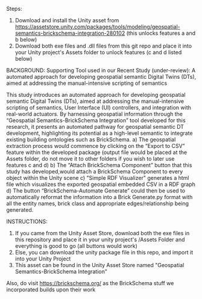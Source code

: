 Steps:
1) Download and install the Unity asset from https://assetstore.unity.com/packages/tools/modeling/geospatial-semantics-brickschema-integration-280102 (this unlocks features a and b below)
2) Download both exe files and .dll files from this git repo and place it into your Unity project's Assets folder to unlock features (c and d listed below)


BACKGROUND:
Supporting Tool used in our Recent Study (under-review):
A automated approach for developing geospatial semantic Digital Twins (DTs), aimed at addressing the manual-intensive scripting of semantics

This study introduces an automated approach for developing geospatial semantic Digital Twins (DTs), aimed at addressing the manual-intensive scripting of semantics, User Interface (UI) controllers, and integration with real-world actuators. By harnessing geospatial information through the “Geospatial Semantics-BrickSchema Integration” tool developed for this research, it presents an automated pathway for geospatial semantic DT development, highlighting its potential as a high-level semantic to integrate existing building ontologies such as BrickSchema.
a) The geospatial extraction process would commence by clicking on the “Export to CSV” feature within the developed package (output file would be placed at the Assets folder, do not move it to other folders if you wish to later use features c and d)
b) The “Attach BrickSchema Component” button that this study has developed,would attach a BrickSchema Component to every object within the Unity scene
c) "Simple RDF Visualizer" generates a html file which visualizes the exported geospatial embedded CSV in a RDF graph
d) The button “BrickSchema-Automate Generate” could then be used to automatically reformat the information into a Brick Generate.py format with all the entity names, brick class and appropriate edges/relationship being generated.

INSTRUCTIONS:
1) If you came from the Unity Asset Store, download both the exe files in this repository and place it in your unity project's /Assets Folder and everything is good to go (all buttons would work)
2) Else, you can download the unity package file in this repo, and import it into your Unity Project
3) This asset can be found in the Unity Asset Store named "Geospatial Semantics-BrickSchema Integration"

Also, do visit https://brickschema.org/ as the BrickSchema stuff we incorporated builds upon their work
